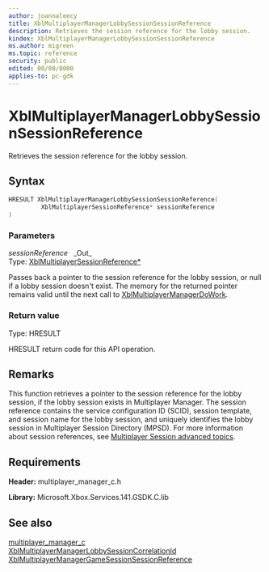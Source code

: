 ```yaml
---
author: joannaleecy
title: XblMultiplayerManagerLobbySessionSessionReference
description: Retrieves the session reference for the lobby session.
kindex: XblMultiplayerManagerLobbySessionSessionReference
ms.author: migreen
ms.topic: reference
security: public
edited: 00/00/0000
applies-to: pc-gdk
---
```


# XblMultiplayerManagerLobbySessionSessionReference  

Retrieves the session reference for the lobby session.  

## Syntax  
  
```cpp
HRESULT XblMultiplayerManagerLobbySessionSessionReference(  
         XblMultiplayerSessionReference* sessionReference  
)  
```  
  
### Parameters  
  
*sessionReference* &nbsp;&nbsp;\_Out\_  
Type: [XblMultiplayerSessionReference*](../../multiplayer_c/structs/xblmultiplayersessionreference.md)  
  
Passes back a pointer to the session reference for the lobby session, or null if a lobby session doesn't exist. The memory for the returned pointer remains valid until the next call to [XblMultiplayerManagerDoWork](xblmultiplayermanagerdowork.md).  
  
  
### Return value  
Type: HRESULT
  
HRESULT return code for this API operation.
  
## Remarks  
  
This function retrieves a pointer to the session reference for the lobby session, if the lobby session exists in Multiplayer Manager. The session reference contains the service configuration ID (SCID), session template, and session name for the lobby session, and uniquely identifies the lobby session in Multiplayer Session Directory (MPSD). For more information about session references, see [Multiplayer Session advanced topics](../../../../../live/features/multiplayer/mpsd/concepts/live-mpsd-details.md).
  
## Requirements  
  
**Header:** multiplayer_manager_c.h
  
**Library:** Microsoft.Xbox.Services.141.GSDK.C.lib
  
## See also  
[multiplayer_manager_c](../multiplayer_manager_c_members.md)  
[XblMultiplayerManagerLobbySessionCorrelationId](xblmultiplayermanagerlobbysessioncorrelationid.md)  
[XblMultiplayerManagerGameSessionSessionReference](xblmultiplayermanagergamesessionsessionreference.md)
  
  
